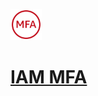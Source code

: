 <p align="left">
  <img src="MFA.png" width="50" height="50">

# [IAM MFA](https://boto3.amazonaws.com/v1/documentation/api/latest/reference/services/iam.html?highlight=mfa#mfadevice)
